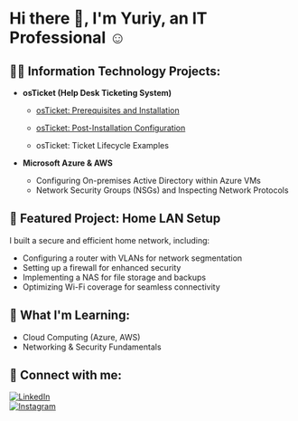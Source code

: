 # Hi there 👋, I'm Yuriy, an IT Professional ☺

## 👨‍💻 Information Technology Projects:

- **osTicket (Help Desk Ticketing System)**

  - [osTicket: Prerequisites and Installation](https://github.com/Gavenchukyuriy/gavenchukyuriy/blob/4151a1f45307e682275893bd9aeca3852b8c1a78/osticket-prereq-installation.md)

  - [osTicket: Post-Installation Configuration](https://github.com/Gavenchukyuriy/gavenchukyuriy/blob/0a44730d9bfad178b3af59e9bfd61aeff03a0aae/osconfig.md)
  - osTicket: Ticket Lifecycle Examples

- **Microsoft Azure & AWS**
  - Configuring On-premises Active Directory within Azure VMs
  - Network Security Groups (NSGs) and Inspecting Network Protocols

## 📌 Featured Project: Home LAN Setup

I built a secure and efficient home network, including:
- Configuring a router with VLANs for network segmentation
- Setting up a firewall for enhanced security
- Implementing a NAS for file storage and backups
- Optimizing Wi-Fi coverage for seamless connectivity

## 🚀 What I'm Learning:
- Cloud Computing (Azure, AWS)
- Networking & Security Fundamentals

## 🤳 Connect with me:

[![LinkedIn](https://img.shields.io/badge/LinkedIn-0A66C2?style=for-the-badge&logo=linkedin&logoColor=white)](#)  
[![Instagram](https://img.shields.io/badge/Instagram-E4405F?style=for-the-badge&logo=instagram&logoColor=white)](#)
